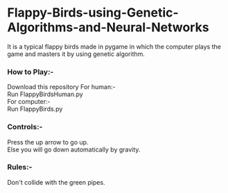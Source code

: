 # Flappy-Birds-using-Genetic-Algorithms-and-Neural-Networks

It is a typical flappy birds made in pygame in which the computer plays the game and masters it by using genetic algorithm.

<h3>How to Play:-</h3>
  Download this repository
  For human:-<br/>
    Run FlappyBirdsHuman.py<br/>
  For computer:-<br/>
    Run FlappyBirds.py<br/>
    
<h3>Controls:-</h3>
  Press the up arrow to go up.<br/>
  Else you will go down automatically by gravity.
  
 <h3>Rules:-</h3>
  Don't collide with the green pipes.
  
  


